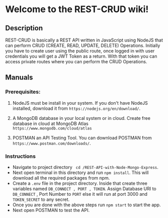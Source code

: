 # Welcome to the REST-CRUD wiki!
## Description
REST-CRUD is basically a REST API written in JavaScript using NodeJS that can perform CRUD (CREATE, READ, UPDATE, DELETE) Operations.
Initially you have to create user using the public route, once logged in with user credentials you will get a JWT Token as a return. With that token you can access private routes where you can perform the CRUD Operations.
## Manuals
### Prerequisites:

 1. NodeJS must be install in your system. If you don't have NodeJS installed, download it from `https://nodejs.org/en/download/`.

 2. A MongoDB database in your local system or in cloud. Create free database in cloud at MongoDB Atlas `https://www.mongodb.com/cloud/atlas`

 3. POSTMAN an API Testing Tool. You can download POSTMAN from `https://www.postman.com/downloads/`.
### Instructions
* Navigate to project directory
`  cd /REST-API-with-Node-Mongo-Express `.
* Next open terminal in this directory and run `npm install`. This will download all the required packages from npm.
* Create a `.env` file in the project directory. Inside that create three variables named `DB_CONNECT , PORT , TOKEN`. Assign Database URI to `DB_CONNECT` , Port Number to `PORT` else it will run at port 3000 and `TOKEN_SECRET` to any secret. 
* Once you are done with the above steps run `npm start` to start the app.
* Next open POSTMAN to test the API.


